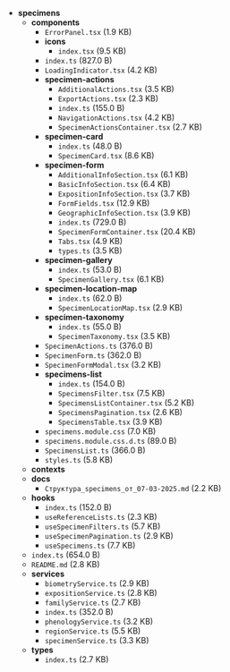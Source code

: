- **specimens**
  - **components**
    - `ErrorPanel.tsx` (1.9 KB)
    - **icons**
      - `index.tsx` (9.5 KB)
    - `index.ts` (827.0 B)
    - `LoadingIndicator.tsx` (4.2 KB)
    - **specimen-actions**
      - `AdditionalActions.tsx` (3.5 KB)
      - `ExportActions.tsx` (2.3 KB)
      - `index.ts` (155.0 B)
      - `NavigationActions.tsx` (4.2 KB)
      - `SpecimenActionsContainer.tsx` (2.7 KB)
    - **specimen-card**
      - `index.ts` (48.0 B)
      - `SpecimenCard.tsx` (8.6 KB)
    - **specimen-form**
      - `AdditionalInfoSection.tsx` (6.1 KB)
      - `BasicInfoSection.tsx` (6.4 KB)
      - `ExpositionInfoSection.tsx` (3.7 KB)
      - `FormFields.tsx` (12.9 KB)
      - `GeographicInfoSection.tsx` (3.9 KB)
      - `index.ts` (729.0 B)
      - `SpecimenFormContainer.tsx` (20.4 KB)
      - `Tabs.tsx` (4.9 KB)
      - `types.ts` (3.5 KB)
    - **specimen-gallery**
      - `index.ts` (53.0 B)
      - `SpecimenGallery.tsx` (6.1 KB)
    - **specimen-location-map**
      - `index.ts` (62.0 B)
      - `SpecimenLocationMap.tsx` (2.9 KB)
    - **specimen-taxonomy**
      - `index.ts` (55.0 B)
      - `SpecimenTaxonomy.tsx` (3.5 KB)
    - `SpecimenActions.ts` (376.0 B)
    - `SpecimenForm.ts` (362.0 B)
    - `SpecimenFormModal.tsx` (3.2 KB)
    - **specimens-list**
      - `index.ts` (154.0 B)
      - `SpecimensFilter.tsx` (7.5 KB)
      - `SpecimensListContainer.tsx` (5.2 KB)
      - `SpecimensPagination.tsx` (2.6 KB)
      - `SpecimensTable.tsx` (3.9 KB)
    - `specimens.module.css` (7.0 KB)
    - `specimens.module.css.d.ts` (89.0 B)
    - `SpecimensList.ts` (366.0 B)
    - `styles.ts` (5.8 KB)
  - **contexts**
  - **docs**
    - `Структура_specimens_от_07-03-2025.md` (2.2 KB)
  - **hooks**
    - `index.ts` (152.0 B)
    - `useReferenceLists.ts` (2.3 KB)
    - `useSpecimenFilters.ts` (5.7 KB)
    - `useSpecimenPagination.ts` (2.9 KB)
    - `useSpecimens.ts` (7.7 KB)
  - `index.ts` (654.0 B)
  - `README.md` (2.8 KB)
  - **services**
    - `biometryService.ts` (2.9 KB)
    - `expositionService.ts` (2.8 KB)
    - `familyService.ts` (2.7 KB)
    - `index.ts` (352.0 B)
    - `phenologyService.ts` (3.2 KB)
    - `regionService.ts` (5.5 KB)
    - `specimenService.ts` (3.3 KB)
  - **types**
    - `index.ts` (2.7 KB)
